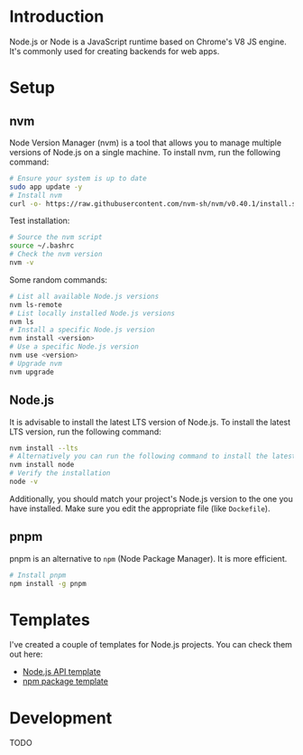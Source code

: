 # Introduction

Node.js or Node is a JavaScript runtime based on Chrome's V8 JS engine. It's commonly used for creating backends for web apps.

# Setup

## nvm

Node Version Manager (nvm) is a tool that allows you to manage multiple versions of Node.js on a single machine. To install nvm, run the following command:

```sh
# Ensure your system is up to date
sudo app update -y
# Install nvm
curl -o- https://raw.githubusercontent.com/nvm-sh/nvm/v0.40.1/install.sh | bash
```

Test installation:

```sh
# Source the nvm script
source ~/.bashrc
# Check the nvm version
nvm -v
```

Some random commands:

```sh
# List all available Node.js versions
nvm ls-remote
# List locally installed Node.js versions
nvm ls
# Install a specific Node.js version
nvm install <version>
# Use a specific Node.js version
nvm use <version>
# Upgrade nvm
nvm upgrade
```

## Node.js

It is advisable to install the latest LTS version of Node.js. To install the latest LTS version, run the following command:

```sh
nvm install --lts
# Alternatively you can run the following command to install the latest version
nvm install node
# Verify the installation
node -v
```

Additionally, you should match your project's Node.js version to the one you have installed. Make sure you edit the appropriate file (like `Dockefile`).

## pnpm

pnpm is an alternative to `npm` (Node Package Manager). It is more efficient.

```sh
# Install pnpm
npm install -g pnpm
```

# Templates

I've created a couple of templates for Node.js projects. You can check them out here:

- [Node.js API template](https://github.com/RobertBarachini/nodejs-template)
- [npm package template](https://github.com/RobertBarachini/npm-package-template)

# Development

TODO
